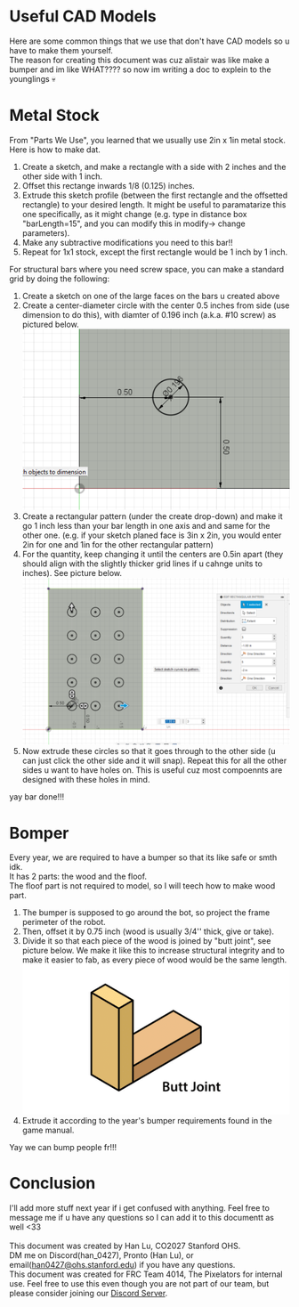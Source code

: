 # Useful CAD Models

Here are some common things that we use that don't have CAD models so u have to make them yourself. <br>
The reason for creating this document was cuz alistair was like make a bumper and im like WHAT???? so now im writing a doc to explein to the younglings :skull: <br>

# Metal Stock

From "Parts We Use", you learned that we usually use 2in x 1in metal stock. Here is how to make dat. <br>
1. Create a sketch, and make a rectangle with a side with 2 inches and the other side with 1 inch. 
2. Offset this rectange inwards 1/8 (0.125) inches. 
3. Extrude this sketch profile (between the first rectangle and the offsetted rectangle) to your desired length. It might be useful to paramatarize this one specifically, as it might change (e.g. type in distance box "barLength=15", and you can modify this in modify-> change parameters). 
4. Make any subtractive modifications you need to this bar!! 
5. Repeat for 1x1 stock, except the first rectangle would be 1 inch by 1 inch. 

For structural bars where you need screw space, you can make a standard grid by doing the following: 
1. Create a sketch on one of the large faces on the bars u created above
2. Create a center-diameter circle with the center 0.5 inches from side (use dimension to do this), with diamter of 0.196 inch (a.k.a. #10 screw) as pictured below. 
    ![pictureofhole](/docs/public/docs/design/pics/hole.png)
3. Create a rectangular pattern (under the create drop-down) and make it go 1 inch less than your bar length in one axis and and same for the other one. (e.g. if your sketch planed face is 3in x 2in, you would enter 2in for one and 1in for the other rectangular pattern)
4. For the quantity, keep changing it until the centers are 0.5in apart (they should align with the slightly thicker grid lines if u cahnge units to inches). See picture below. 
    ![anotherpictureofhole](/docs/public/docs/design/pics/hole2.png)
5. Now extrude these circles so that it goes through to the other side (u can just click the other side and it will snap). Repeat this for all the other sides u want to have holes on. This is useful cuz most compoennts are designed with these holes in mind. 

yay bar done!!!

# Bomper

Every year, we are required to have a bumper so that its like safe or smth idk. <br>
It has 2 parts: the wood and the floof. <br>
The floof part is not required to model, so I will teech how to make wood part. 
1. The bumper is supposed to go around the bot, so project the frame perimeter of the robot. 
2. Then, offset it by 0.75 inch (wood is usually 3/4'' thick, give or take). 
3. Divide it so that each piece of the wood is joined by "butt joint", see picture below. We make it like this to increase structural integrity and to make it easier to fab, as every piece of wood would be the same length. 
    ![buttjoint](/docs/public/docs/design/pics/butt%20joint.png)
4. Extrude it according to the year's bumper requirements found in the game manual. 

Yay we can bump people fr!!!

# Conclusion

I'll add more stuff next year if i get confused with anything. Feel free to message me if u have any questions so I can add it to this documentt as well <33 <br>
<br>
This document was created by Han Lu, CO2027 Stanford OHS. <br>
DM me on Discord(han_0427), Pronto (Han Lu), or email(han0427@ohs.stanford.edu) if you have any questions. <br>
This document was created for FRC Team 4014, The Pixelators for internal use. Feel free to use this even though you are not part of our team, but please consider joining our [Discord Server](https://discord.gg/VbhaTrXZ9Q). <br>

